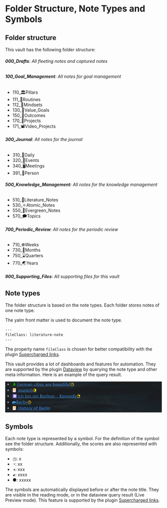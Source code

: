 # Folder Structure, Note Types and Symbols

## Folder structure 
This vault has the following folder structure:

###### **000_Drafts**: All fleeting notes and captured notes  
###### **100_Goal_Management**: All notes for goal management  
  - 110_🏛Pillars  
  - 111_🔁Routines  
  - 112_🤯Mindsets  
  - 130_🌟Value_Goals  
  - 150_🎯Outcomes  
  - 170_💎Projects  
  - 171_📽Video_Projects  
###### **300_Journal**: All notes for the journal  
  - 310_🌄Daily
  - 320_🎉Events
  - 340_🖥️Meetings
  - 391_👤Person
###### **500_Knowledge_Management**:  All notes for the knowledge management
  - 510_📔Literature_Notes
  - 530_⚛️Atomic_Notes
  - 550_🌲Evergreen_Notes
  - 570_🗩Topics
###### **700_Periodic_Review**: All notes for the periodic review
  - 710_❇Weeks  
  - 730_📅Months  
  - 750_⌛Quarters  
  - 770_🌏Years  
###### **900_Supporting_Files**: All supporting files for this vault

## Note types
The folder structure is based on the note types. Each folder stores notes of one note type.

The yalm front matter is used to document the note type. 

~~~
---
fileClass: literature-note  
---
~~~

The property name `fileClass` is chosen for better compatibility with the plugin [Supercharged links](https://github.com/mdelobelle/obsidian_supercharged_links). 

This vault provides a lot of dashboards and features for automation. They are supported by the plugin [Dataview](https://github.com/blacksmithgu/obsidian-dataview) by querying the note type and other meta information.  Here is an example of the query result. 

![image-20220803212723887](images/image-20220803212723887.png)

## Symbols

Each note type is represented by a symbol. For the definition of the symbol see the folder structure.  Additionally, the scores are also represented with symbols:

- ◷: x
- ◔: xx
- ◑: xxx
- ◕: xxxx
- ●: xxxxx

The symbols are automatically displayed before or after the note title. They are visible in the reading mode, or in the dataview query result (Live Preview mode). This feature is supported by the plugin [Supercharged links](https://github.com/mdelobelle/obsidian_supercharged_links). 
